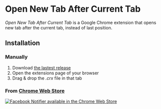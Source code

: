 Open New Tab After Current Tab
==============================

_Open New Tab After Current Tab_ is a Google Chrome extension that opens new tab after the current tab, instead of last position.

Installation
------------

### Manually

1. Download [the lastest release](https://github.com/Narno/Open-New-Tab-After-Current-Tab/releases)
2. Open the extensions page of your browser
3. Drag & drop the _.crx_ file in that tab

### From [Chrome Web Store](https://chrome.google.com/webstore/detail/open-new-tab-after-curren/mmcgnaachjapbbchcpjihhgjhpfcnoan)  
[![Facebook Notifier available in the Chrome Web Store](https://developer.chrome.com/webstore/images/ChromeWebStore_BadgeWBorder_v2_206x58.png)](https://chrome.google.com/webstore/detail/open-new-tab-after-curren/mmcgnaachjapbbchcpjihhgjhpfcnoan)
